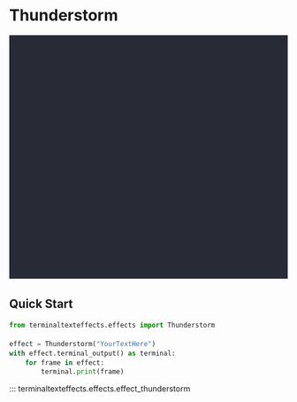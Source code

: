 # Thunderstorm

![Demo](../img/effects_demos/thunderstorm_demo.gif)

## Quick Start

``` py title="thunderstorm.py"
from terminaltexteffects.effects import Thunderstorm

effect = Thunderstorm("YourTextHere")
with effect.terminal_output() as terminal:
    for frame in effect:
        terminal.print(frame)
```

::: terminaltexteffects.effects.effect_thunderstorm